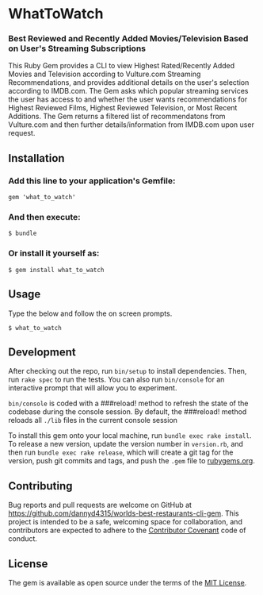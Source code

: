 # WhatToWatch
### Best Reviewed and Recently Added Movies/Television Based on User's Streaming Subscriptions

This Ruby Gem provides a CLI to view Highest Rated/Recently Added Movies and Television according to Vulture.com Streaming Recommendations, and provides additional details on the user's selection according to IMDB.com. 
The Gem asks which popular streaming services the user has access to and whether the user wants recommendations for Highest Reviewed Films, Highest Reviewed Television, or Most Recent Additions. 
The Gem returns a filtered list of recommendatons from Vulture.com and then further details/information from IMDB.com upon user request. 

## Installation

### Add this line to your application's Gemfile:

```
gem 'what_to_watch'
```

### And then execute:

    $ bundle
    

### Or install it yourself as:

    $ gem install what_to_watch

## Usage

Type the below and follow the on screen prompts.

    $ what_to_watch

## Development

After checking out the repo, run `bin/setup` to install dependencies. Then, run `rake spec` to run the tests. You can also run `bin/console` for an interactive prompt that will allow you to experiment.

`bin/console` is coded with a ###reload! method to refresh the state of the codebase during the console session. By default, the ###reload! method reloads all `./lib` files in the current console session

To install this gem onto your local machine, run `bundle exec rake install`. To release a new version, update the version number in `version.rb`, and then run `bundle exec rake release`, which will create a git tag for the version, push git commits and tags, and push the `.gem` file to [rubygems.org](https://rubygems.org).

## Contributing

Bug reports and pull requests are welcome on GitHub at https://github.com/dannyd4315/worlds-best-restaurants-cli-gem. This project is intended to be a safe, welcoming space for collaboration, and contributors are expected to adhere to the [Contributor Covenant](contributor-covenant.org) code of conduct.


## License

The gem is available as open source under the terms of the [MIT License](http://opensource.org/licenses/MIT).